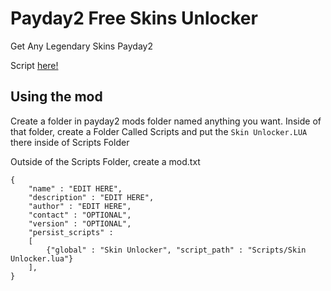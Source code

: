 # Payday2 Free Skins Unlocker

Get Any Legendary Skins Payday2

Script [here!](https://raw.githubusercontent.com/8fn/DLC-Unlocker-PD2/legendary-skins/Scripts/Skin%20Unlocker.LUA)

## Using the mod

Create a folder in payday2 mods folder named anything you want. Inside of that folder, create a Folder Called Scripts and put the `Skin Unlocker.LUA` there inside of Scripts Folder

Outside of the Scripts Folder, create a mod.txt

```
{		
    "name" : "EDIT HERE",
    "description" : "EDIT HERE",
    "author" : "EDIT HERE",
    "contact" : "OPTIONAL",
    "version" : "OPTIONAL",
    "persist_scripts" :
    [
        {"global" : "Skin Unlocker", "script_path" : "Scripts/Skin Unlocker.lua"}
    ],
}
```
